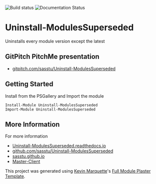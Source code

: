 ![Build status](https://ci.appveyor.com/api/projects/status/xfhjscnra89lcj4l?svg=true) ![Documentation Status](https://readthedocs.org/projects/uninstall-modulessuperseded/badge/?version=latest)
# Uninstall-ModulesSuperseded

Uninstalls every module version except the latest

## GitPitch PitchMe presentation

* [gitpitch.com/sasstu/Uninstall-ModulesSuperseded](https://gitpitch.com/sasstu/Uninstall-ModulesSuperseded)

## Getting Started

Install from the PSGallery and Import the module

    Install-Module Uninstall-ModulesSuperseded
    Import-Module Uninstall-ModulesSuperseded


## More Information

For more information

* [Uninstall-ModulesSuperseded.readthedocs.io](http://Uninstall-ModulesSuperseded.readthedocs.io)
* [github.com/sasstu/Uninstall-ModulesSuperseded](https://github.com/sasstu/Uninstall-ModulesSuperseded)
* [sasstu.github.io](https://sasstu.github.io)
* [Master-Client](https://master-client.com)


This project was generated using [Kevin Marquette](http://kevinmarquette.github.io)'s [Full Module Plaster Template](https://github.com/KevinMarquette/PlasterTemplates/tree/master/FullModuleTemplate).
